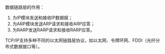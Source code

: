 数据链路层的作用：

1. 为IP模块发送和接收IP数据报；
2. 为ARP模块发送ARP请求和接收ARP应答；
3. 为RARP发送RARP请求和接收RARP应答。

TCP/IP支持多种不同的以太网链路层协议，如以太网、令牌环网、FDDI（光纤分布式数据接口等）。



